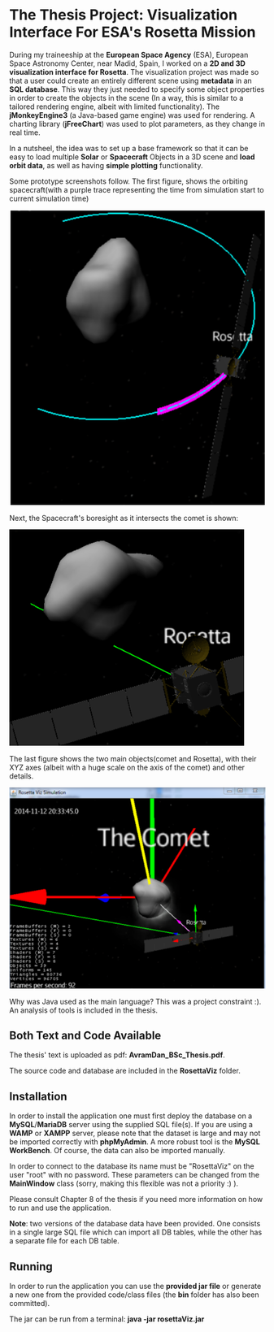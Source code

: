 # The Thesis Project: Visualization Interface For ESA's Rosetta Mission

During my traineeship at the **European Space Agency** (ESA), European Space Astronomy Center, near Madid, Spain, I worked on a **2D and 3D visualization interface for Rosetta**. The visualization project was made so that a user could create an entirely different scene using **metadata** in an **SQL database**. This way they just needed to specify some object properties in order to create the objects in the scene (In a way, this is similar to a tailored rendering engine, albeit with limited functionality). The **jMonkeyEngine3** (a Java-based game engine) was used for rendering. A charting library (**jFreeChart**) was used to plot parameters, as they change in real time.

In a nutsheel, the idea was to set up a base framework so that it can be easy to load multiple **Solar** or **Spacecraft** Objects in a 3D scene and **load orbit data**, as well as having
**simple plotting** functionality.

Some prototype screenshots follow. The first figure, shows the orbiting spacecraft(with a purple trace representing the time from simulation start to current simulation time)

![](https://github.com/avrdan/BSc_Thesis_RosettaViz/blob/master/RosettaOrbit.png)

Next, the Spacecraft's boresight as it intersects the comet is shown:

<img src="https://github.com/avrdan/BSc_Thesis_RosettaViz/blob/master/RosettaBoresight.PNG" width="462" height="426">

The last figure shows the two main objects(comet and Rosetta), with their XYZ axes (albeit with a huge scale on the axis of the comet) and other details.

![](https://github.com/avrdan/BSc_Thesis_RosettaViz/blob/master/RosettaCometAxes.png)


Why was Java used as the main language? This was a project constraint :). An analysis of tools is included in the thesis.

## Both Text and Code Available

The thesis' text is uploaded as pdf: **AvramDan\_BSc\_Thesis.pdf**.

The source code and database are included in the **RosettaViz** folder.

## Installation

In order to install the application one must first deploy the database on a **MySQL**/**MariaDB** server
using the supplied SQL file(s). If you are using a **WAMP** or **XAMPP** server, please
note that the dataset is large and may not be imported correctly with **phpMyAdmin**. A
more robust tool is the **MySQL WorkBench**. Of course, the data can also be imported
manually.

In order to connect to the database its name must be "RosettaViz" on the user "root" with no password.
These parameters can be changed from the **MainWindow** class (sorry, making this flexible was not a priority :) ).

Please consult Chapter 8 of the thesis if you need more information on how to run and use the application.

**Note**: two versions of the database data have been provided. One consists in a single large SQL file 
          which can import all DB tables, while the other has a separate file for each DB table.

## Running

In order to run the application you can use the **provided jar file** or generate a new one from the provided code/class files (the **bin** folder has also been committed).

The jar can be run from a terminal:
**java -jar rosettaViz.jar**
